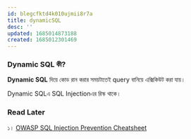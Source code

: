 ```yaml
---
id: blegcfktd4k010ujmii8r7a
title: dynamicSQL
desc: ''
updated: 1685014873188
created: 1685012301469
---
```

### Dynamic SQL কী?
**Dynamic SQL** দিয়ে কোড রান করার সময়টাতেই query বানিয়ে এক্সিকিউট করা যায়।

Dynamic SQLএ SQL Injectionএর রিস্ক থাকে।




### Read Later
১। [OWASP SQL Injection Prevention Cheatsheet](https://cheatsheetseries.owasp.org/cheatsheets/SQL_Injection_Prevention_Cheat_Sheet.html)








